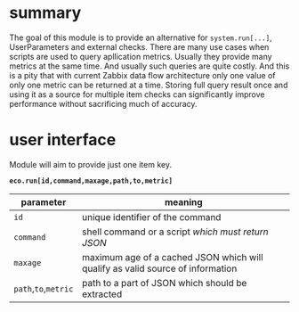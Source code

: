 # summary

The goal of this module is to provide an alternative for `system.run[...]`, UserParameters and external checks.
There are many use cases when scripts are used to query apllication metrics.
Usually they provide many metrics at the same time.
And usually such queries are quite costly.
And this is a pity that with current Zabbix data flow architecture only one value of only one metric can be returned at a time.
Storing full query result once and using it as a source for multiple item checks can significantly improve performance without sacrificing much of accuracy.

# user interface

Module will aim to provide just one item key.

__`eco.run[id,command,maxage,path,to,metric]`__

parameter           | meaning
--------------------|---------------------------------
`id`                | unique identifier of the command
`command`           | shell command or a script _which must return JSON_
`maxage`            | maximum age of a cached JSON which will qualify as valid source of information
`path`,`to`,`metric`| path to a part of JSON which should be extracted

